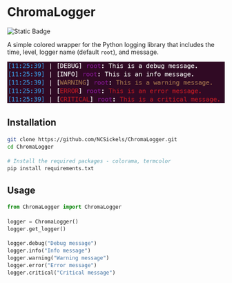 # ChromaLogger

![Static Badge](https://img.shields.io/badge/Python%203.12+-FFDE57?style=plastic&label=Requirement&link=https%3A%2F%2Fwww.python.org%2Fdownloads)

A simple colored wrapper for the Python logging library that includes the time, level, logger name (default `root`), and message.

![Example](.github/assets/example.png)

## Installation

```bash
git clone https://github.com/NCSickels/ChromaLogger.git
cd ChromaLogger

# Install the required packages - colorama, termcolor
pip install requirements.txt
```

## Usage

```python
from ChromaLogger import ChromaLogger

logger = ChromaLogger()
logger.get_logger()

logger.debug("Debug message")
logger.info("Info message")
logger.warning("Warning message")
logger.error("Error message")
logger.critical("Critical message")
```
